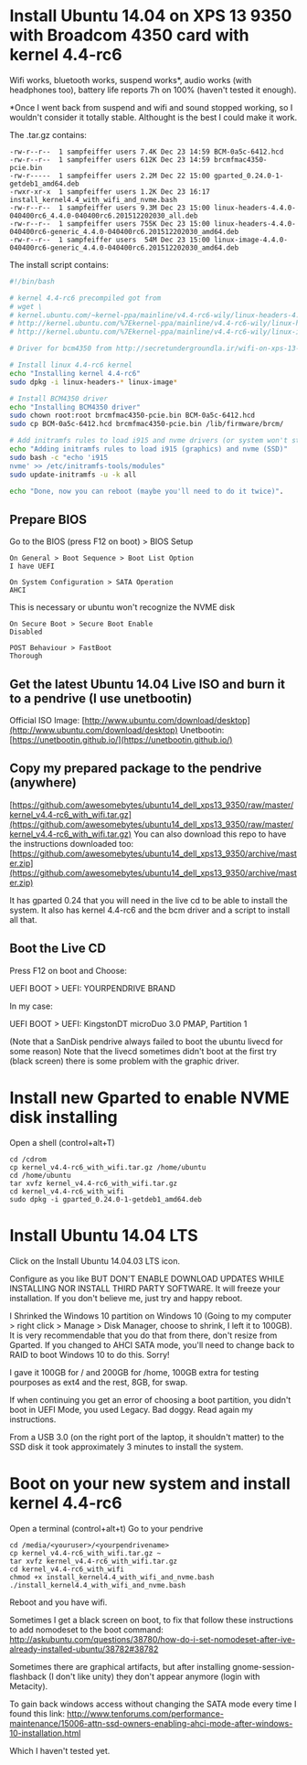 # Install Ubuntu 14.04 on XPS 13 9350 with Broadcom 4350 card with kernel 4.4-rc6

Wifi works, bluetooth works, suspend works*, audio works (with headphones too), battery life reports 7h on 100% (haven't tested it enough).

*Once I went back from suspend and wifi and sound stopped working, so I wouldn't consider it totally stable. Althought is the best I could make it work.

The .tar.gz contains:

    -rw-r--r--  1 sampfeiffer users 7.4K Dec 23 14:59 BCM-0a5c-6412.hcd
    -rw-r--r--  1 sampfeiffer users 612K Dec 23 14:59 brcmfmac4350-pcie.bin
    -rw-r-----  1 sampfeiffer users 2.2M Dec 22 15:00 gparted_0.24.0-1-getdeb1_amd64.deb
    -rwxr-xr-x  1 sampfeiffer users 1.2K Dec 23 16:17 install_kernel4.4_with_wifi_and_nvme.bash
    -rw-r--r--  1 sampfeiffer users 9.3M Dec 23 15:00 linux-headers-4.4.0-040400rc6_4.4.0-040400rc6.201512202030_all.deb
    -rw-r--r--  1 sampfeiffer users 755K Dec 23 15:00 linux-headers-4.4.0-040400rc6-generic_4.4.0-040400rc6.201512202030_amd64.deb
    -rw-r--r--  1 sampfeiffer users  54M Dec 23 15:00 linux-image-4.4.0-040400rc6-generic_4.4.0-040400rc6.201512202030_amd64.deb

The install script contains:

````bash
#!/bin/bash

# kernel 4.4-rc6 precompiled got from
# wget \
# kernel.ubuntu.com/~kernel-ppa/mainline/v4.4-rc6-wily/linux-headers-4.4.0-040400rc6_4.4.0-040400rc6.201512202030_all.deb \
# http://kernel.ubuntu.com/%7Ekernel-ppa/mainline/v4.4-rc6-wily/linux-headers-4.4.0-040400rc6-generic_4.4.0-040400rc6.201512202030_amd64.deb \
# http://kernel.ubuntu.com/%7Ekernel-ppa/mainline/v4.4-rc6-wily/linux-image-4.4.0-040400rc6-generic_4.4.0-040400rc6.201512202030_amd64.deb

# Driver for bcm4350 from http://secretundergroundla.ir/wifi-on-xps-13-9350-with-ubuntu-15-10/

# Install linux 4.4-rc6 kernel
echo "Installing kernel 4.4-rc6"
sudo dpkg -i linux-headers-* linux-image*

# Install BCM4350 driver
echo "Installing BCM4350 driver"
sudo chown root:root brcmfmac4350-pcie.bin BCM-0a5c-6412.hcd
sudo cp BCM-0a5c-6412.hcd brcmfmac4350-pcie.bin /lib/firmware/brcm/

# Add initramfs rules to load i915 and nvme drivers (or system won't start)
echo "Adding initramfs rules to load i915 (graphics) and nvme (SSD)"
sudo bash -c "echo 'i915
nvme' >> /etc/initramfs-tools/modules"
sudo update-initramfs -u -k all

echo "Done, now you can reboot (maybe you'll need to do it twice)".
````



## Prepare BIOS

Go to the BIOS (press F12 on boot) > BIOS Setup

    On General > Boot Sequence > Boot List Option
    I have UEFI

    On System Configuration > SATA Operation
    AHCI

This is necessary or ubuntu won't recognize the NVME disk

    On Secure Boot > Secure Boot Enable
    Disabled

    POST Behaviour > FastBoot
    Thorough

## Get the latest Ubuntu 14.04 Live ISO and burn it to a pendrive (I use unetbootin)
Official ISO Image: [http://www.ubuntu.com/download/desktop](http://www.ubuntu.com/download/desktop)
Unetbootin: [https://unetbootin.github.io/](https://unetbootin.github.io/)

## Copy my prepared package to the pendrive (anywhere)
[https://github.com/awesomebytes/ubuntu14_dell_xps13_9350/raw/master/kernel_v4.4-rc6_with_wifi.tar.gz](https://github.com/awesomebytes/ubuntu14_dell_xps13_9350/raw/master/kernel_v4.4-rc6_with_wifi.tar.gz)
You can also download this repo to have the instructions downloaded too:
[https://github.com/awesomebytes/ubuntu14_dell_xps13_9350/archive/master.zip](https://github.com/awesomebytes/ubuntu14_dell_xps13_9350/archive/master.zip)

It has gparted 0.24 that you will need in the live cd to be able to install the system.
It also has kernel 4.4-rc6 and the bcm driver and a script to install all that.

## Boot the Live CD 
Press F12 on boot and Choose:

UEFI BOOT > UEFI: YOURPENDRIVE BRAND

In my case:

UEFI BOOT > UEFI: KingstonDT microDuo 3.0 PMAP, Partition 1

(Note that a SanDisk pendrive always failed to boot the ubuntu livecd for some reason)
Note that the livecd sometimes didn't boot at the first try (black screen) there is some problem with the graphic driver.

# Install new Gparted to enable NVME disk installing
Open a shell (control+alt+T)

    cd /cdrom
    cp kernel_v4.4-rc6_with_wifi.tar.gz /home/ubuntu
    cd /home/ubuntu
    tar xvfz kernel_v4.4-rc6_with_wifi.tar.gz
    cd kernel_v4.4-rc6_with_wifi
    sudo dpkg -i gparted_0.24.0-1-getdeb1_amd64.deb

# Install Ubuntu 14.04 LTS
Click on the Install Ubuntu 14.04.03 LTS icon.

Configure as you like BUT DON'T ENABLE DOWNLOAD UPDATES WHILE INSTALLING NOR INSTALL THIRD PARTY SOFTWARE.
It will freeze your installation. If you don't believe me, just try and happy reboot.

I Shrinked the Windows 10 partition on Windows 10 (Going to my computer > right click > Manage > Disk Manager, choose to shrink, I left it to 100GB).
It is very recommendable that you do that from there, don't resize from Gparted. If you changed to AHCI SATA mode, you'll need to change back to RAID to boot Windows 10 to do this. Sorry!

I gave it 100GB for / and 200GB for /home, 100GB extra for testing pourposes as ext4 and the rest, 8GB, for swap.

If when continuing you get an error of choosing a boot partition, you didn't boot in UEFI Mode, you used Legacy. Bad doggy. Read again my instructions.

From a USB 3.0 (on the right port of the laptop, it shouldn't matter) to the SSD disk it took approximately 3 minutes to install the system.

# Boot on your new system and install kernel 4.4-rc6
Open a terminal (control+alt+t)
Go to your pendrive

    cd /media/<youruser>/<yourpendrivename>
    cp kernel_v4.4-rc6_with_wifi.tar.gz ~
    tar xvfz kernel_v4.4-rc6_with_wifi.tar.gz
    cd kernel_v4.4-rc6_with_wifi
    chmod +x install_kernel4.4_with_wifi_and_nvme.bash
    ./install_kernel4.4_with_wifi_and_nvme.bash


Reboot and you have wifi.

Sometimes I get a black screen on boot, to fix that follow these instructions to add nomodeset to the boot command:
http://askubuntu.com/questions/38780/how-do-i-set-nomodeset-after-ive-already-installed-ubuntu/38782#38782

Sometimes there are graphical artifacts, but after installing gnome-session-flashback (I don't like unity)
they don't appear anymore (login with Metacity).


To gain back windows access without changing the SATA mode every time I found this link:
http://www.tenforums.com/performance-maintenance/15006-attn-ssd-owners-enabling-ahci-mode-after-windows-10-installation.html

Which I haven't tested yet.




